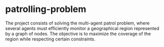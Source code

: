 # patrolling-problem
The project consists of solving the multi-agent patrol problem, where several agents must efficiently monitor a geographical region represented by a graph of nodes. The objective is to maximize the coverage of the region while respecting certain constraints.
